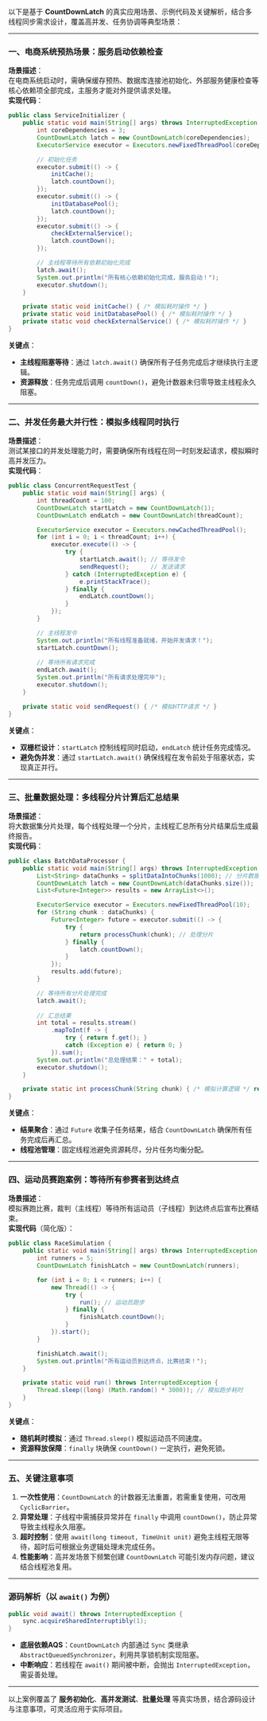 以下是基于 **CountDownLatch** 的真实应用场景、示例代码及关键解析，结合多线程同步需求设计，覆盖高并发、任务协调等典型场景：

---

### 一、电商系统预热场景：服务启动依赖检查
**场景描述**：  
在电商系统启动时，需确保缓存预热、数据库连接池初始化、外部服务健康检查等核心依赖项全部完成，主服务才能对外提供请求处理。  
**实现代码**：  
```java
public class ServiceInitializer {
    public static void main(String[] args) throws InterruptedException {
        int coreDependencies = 3;
        CountDownLatch latch = new CountDownLatch(coreDependencies);
        ExecutorService executor = Executors.newFixedThreadPool(coreDependencies);

        // 初始化任务
        executor.submit(() -> {
            initCache();
            latch.countDown();
        });
        executor.submit(() -> {
            initDatabasePool();
            latch.countDown();
        });
        executor.submit(() -> {
            checkExternalService();
            latch.countDown();
        });

        // 主线程等待所有依赖初始化完成
        latch.await();
        System.out.println("所有核心依赖初始化完成，服务启动！");
        executor.shutdown();
    }

    private static void initCache() { /* 模拟耗时操作 */ }
    private static void initDatabasePool() { /* 模拟耗时操作 */ }
    private static void checkExternalService() { /* 模拟耗时操作 */ }
}
```
**关键点**：  
- **主线程阻塞等待**：通过 `latch.await()` 确保所有子任务完成后才继续执行主逻辑。
- **资源释放**：任务完成后调用 `countDown()`，避免计数器未归零导致主线程永久阻塞。

---

### 二、并发任务最大并行性：模拟多线程同时执行
**场景描述**：  
测试某接口的并发处理能力时，需要确保所有线程在同一时刻发起请求，模拟瞬时高并发压力。  
**实现代码**：  
```java
public class ConcurrentRequestTest {
    public static void main(String[] args) {
        int threadCount = 100;
        CountDownLatch startLatch = new CountDownLatch(1);
        CountDownLatch endLatch = new CountDownLatch(threadCount);

        ExecutorService executor = Executors.newCachedThreadPool();
        for (int i = 0; i < threadCount; i++) {
            executor.execute(() -> {
                try {
                    startLatch.await(); // 等待发令
                    sendRequest();      // 发送请求
                } catch (InterruptedException e) {
                    e.printStackTrace();
                } finally {
                    endLatch.countDown();
                }
            });
        }

        // 主线程发令
        System.out.println("所有线程准备就绪，开始并发请求！");
        startLatch.countDown();
        
        // 等待所有请求完成
        endLatch.await();
        System.out.println("所有请求处理完毕");
        executor.shutdown();
    }

    private static void sendRequest() { /* 模拟HTTP请求 */ }
}
```
**关键点**：  
- **双栅栏设计**：`startLatch` 控制线程同时启动，`endLatch` 统计任务完成情况。
- **避免伪并发**：通过 `startLatch.await()` 确保线程在发令前处于阻塞状态，实现真正并行。

---

### 三、批量数据处理：多线程分片计算后汇总结果
**场景描述**：  
将大数据集分片处理，每个线程处理一个分片，主线程汇总所有分片结果后生成最终报告。  
**实现代码**：  
```java
public class BatchDataProcessor {
    public static void main(String[] args) throws InterruptedException {
        List<String> dataChunks = splitDataIntoChunks(1000); // 分片数据
        CountDownLatch latch = new CountDownLatch(dataChunks.size());
        List<Future<Integer>> results = new ArrayList<>();

        ExecutorService executor = Executors.newFixedThreadPool(10);
        for (String chunk : dataChunks) {
            Future<Integer> future = executor.submit(() -> {
                try {
                    return processChunk(chunk); // 处理分片
                } finally {
                    latch.countDown();
                }
            });
            results.add(future);
        }

        // 等待所有分片处理完成
        latch.await();
        
        // 汇总结果
        int total = results.stream()
            .mapToInt(f -> {
                try { return f.get(); }
                catch (Exception e) { return 0; }
            }).sum();
        System.out.println("总处理结果：" + total);
        executor.shutdown();
    }

    private static int processChunk(String chunk) { /* 模拟计算逻辑 */ return 1; }
}
```
**关键点**：  
- **结果聚合**：通过 `Future` 收集子任务结果，结合 `CountDownLatch` 确保所有任务完成后再汇总。
- **线程池管理**：固定线程池避免资源耗尽，分片任务均衡分配。

---

### 四、运动员赛跑案例：等待所有参赛者到达终点
**场景描述**：  
模拟赛跑比赛，裁判（主线程）等待所有运动员（子线程）到达终点后宣布比赛结束。  
**实现代码**（简化版）：  
```java
public class RaceSimulation {
    public static void main(String[] args) throws InterruptedException {
        int runners = 5;
        CountDownLatch finishLatch = new CountDownLatch(runners);

        for (int i = 0; i < runners; i++) {
            new Thread(() -> {
                try {
                    run(); // 运动员跑步
                } finally {
                    finishLatch.countDown();
                }
            }).start();
        }

        finishLatch.await();
        System.out.println("所有运动员到达终点，比赛结束！");
    }

    private static void run() throws InterruptedException {
        Thread.sleep((long) (Math.random() * 3000)); // 模拟跑步耗时
    }
}
```
**关键点**：  
- **随机耗时模拟**：通过 `Thread.sleep()` 模拟运动员不同速度。
- **资源释放保障**：`finally` 块确保 `countDown()` 一定执行，避免死锁。

---

### 五、关键注意事项
1. **一次性使用**：`CountDownLatch` 的计数器无法重置，若需重复使用，可改用 `CyclicBarrier`。
2. **异常处理**：子线程中需捕获异常并在 `finally` 中调用 `countDown()`，防止异常导致主线程永久阻塞。
3. **超时控制**：使用 `await(long timeout, TimeUnit unit)` 避免主线程无限等待，超时后可根据业务逻辑处理未完成任务。
4. **性能影响**：高并发场景下频繁创建 `CountDownLatch` 可能引发内存问题，建议结合线程池复用。

---

### 源码解析（以 `await()` 为例）
```java
public void await() throws InterruptedException {
    sync.acquireSharedInterruptibly(1);
}
```
- **底层依赖AQS**：`CountDownLatch` 内部通过 `Sync` 类继承 `AbstractQueuedSynchronizer`，利用共享锁机制实现阻塞。
- **中断响应**：若线程在 `await()` 期间被中断，会抛出 `InterruptedException`，需妥善处理。

---

以上案例覆盖了 **服务初始化**、**高并发测试**、**批量处理** 等真实场景，结合源码设计与注意事项，可灵活应用于实际项目。